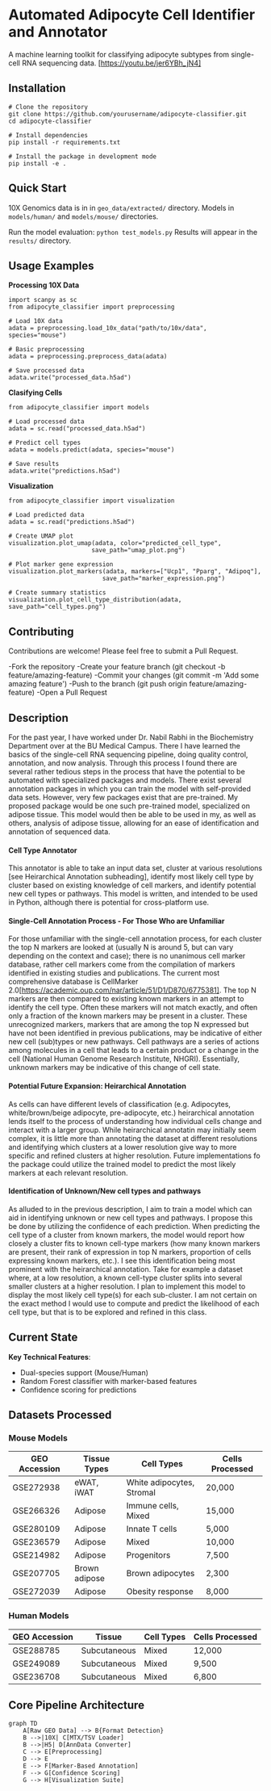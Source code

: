 # **Automated Adipocyte Cell Identifier and Annotator** #
A machine learning toolkit for classifying adipocyte subtypes from single-cell RNA sequencing data.
[https://youtu.be/jer6YBh_jN4]
## Installation
```
# Clone the repository
git clone https://github.com/yourusername/adipocyte-classifier.git
cd adipocyte-classifier

# Install dependencies
pip install -r requirements.txt

# Install the package in development mode
pip install -e .
```
## Quick Start
10X Genomics data is in in `geo_data/extracted/` directory.
Models in `models/human/` and `models/mouse/` directories.

Run the model evaluation: `python test_models.py`
Results will appear in the `results/` directory.
## Usage Examples
**Processing 10X Data**
```
import scanpy as sc
from adipocyte_classifier import preprocessing

# Load 10X data
adata = preprocessing.load_10x_data("path/to/10x/data", species="mouse")

# Basic preprocessing
adata = preprocessing.preprocess_data(adata)

# Save processed data
adata.write("processed_data.h5ad")
```
**Clasifying Cells**
```
from adipocyte_classifier import models

# Load processed data
adata = sc.read("processed_data.h5ad")

# Predict cell types
adata = models.predict(adata, species="mouse")

# Save results
adata.write("predictions.h5ad")
```
**Visualization**
```
from adipocyte_classifier import visualization

# Load predicted data
adata = sc.read("predictions.h5ad")

# Create UMAP plot
visualization.plot_umap(adata, color="predicted_cell_type", 
                       save_path="umap_plot.png")

# Plot marker gene expression
visualization.plot_markers(adata, markers=["Ucp1", "Pparg", "Adipoq"],
                          save_path="marker_expression.png")

# Create summary statistics
visualization.plot_cell_type_distribution(adata, save_path="cell_types.png")
```
## Contributing
Contributions are welcome! Please feel free to submit a Pull Request.

-Fork the repository
-Create your feature branch (git checkout -b feature/amazing-feature)
-Commit your changes (git commit -m 'Add some amazing feature')
-Push to the branch (git push origin feature/amazing-feature)
-Open a Pull Request

## **Description**
For the past year, I have worked under Dr. Nabil Rabhi in the Biochemistry Department over at the BU Medical Campus. There I have learned the basics of the single-cell RNA sequencing pipeline, doing quality control, annotation, and now analysis. Through this process I found there are several rather tedious steps in the process that have the potential to be automated with specialized packages and models. There exist several annotation packages in which you can train the model with self-provided data sets. However, very few packages exist that are pre-trained. My proposed package would be one such pre-trained model, specialized on adipose tissue. This model would then be able to be used in my, as well as others, analysis of adipose tissue, allowing for an ease of identification and annotation of sequenced data.
#### Cell Type Annotator
This annotator is able to take an input data set, cluster at various resolutions [see Heirarchical Annotation subheading], identify most likely cell type by cluster based on existing knowledge of cell markers, and identify potential new cell types or pathways. This model is written, and intended to be used in Python, although there is potential for cross-platform use.
#### Single-Cell Annotation Process - For Those Who are Unfamiliar
For those unfamiliar with the single-cell annotation process, for each cluster the top N markers are looked at (usually N is around 5, but can vary depending on the context and case); there is no unanimous cell marker database, rather cell markers come from the compilation of markers identified in existing studies and publications. The current most comprehensive database is CellMarker 2.0[https://academic.oup.com/nar/article/51/D1/D870/6775381]. The top N markers are then compared to existing known markers in an attempt to identify the cell type. Often these markers will not match exactly, and often only a fraction of the known markers may be present in a cluster. These unrecognized markers, markers that are among the top N expressed but have not been identified in previous publications, may be indicative of either new cell (sub)types or new pathways. Cell pathways are a series of actions among molecules in a cell that leads to a certain product or a change in the cell (National Human Genome Research Institute, NHGRI). Essentially, unknown markers may be indicative of this change of cell state.
#### Potential Future Expansion: Heirarchical Annotation
As cells can have different levels of classification (e.g. Adipocytes, white/brown/beige adipocyte, pre-adipocyte, etc.) heirarchical annotation lends itself to the process of understanding how individual cells change and interact with a larger group. While heirarchical annotatin may initially seem complex, it is little more than annotating the dataset at different resolutions and identifying which clusters at a lower resolution give way to more specific and refined clusters at higher resolution. Future implementations fo the package could utilize the trained model to predict the most likely markers at each relevant resolution.
#### Identification of Unknown/New cell types and pathways
As alluded to in the previous description, I aim to train a model which can aid in identifying unknown or new cell types and pathways. I propose this be done by utilizing the confidence of each prediction. When predicting the cell type of a cluster from known markers, the model would report how closely a cluster fits to known cell-type markers (how many known markers are present, their rank of expression in top N markers, proportion of cells expressing known markers, etc.). I see this identification being most prominent with the heirarchical annotation. Take for example a dataset where, at a low resolution, a known cell-type cluster splits into several smaller clusters at a higher resolution. I plan to implement this model to display the most likely cell type(s) for each sub-cluster. I am not certain on the exact method I would use to compute and predict the likelihood of each cell type, but that is to be explored and refined in this class. 
## **Current State**
**Key Technical Features**:
- Dual-species support (Mouse/Human)
- Random Forest classifier with marker-based features
- Confidence scoring for predictions

## Datasets Processed

### Mouse Models
| GEO Accession | Tissue Types | Cell Types | Cells Processed |
|---------------|--------------|------------|-----------------|
| GSE272938     | eWAT, iWAT   | White adipocytes, Stromal | 20,000 |
| GSE266326     | Adipose      | Immune cells, Mixed | 15,000 |
| GSE280109     | Adipose      | Innate T cells | 5,000 |
| GSE236579     | Adipose      | Mixed       | 10,000 |
| GSE214982     | Adipose      | Progenitors | 7,500 |
| GSE207705     | Brown adipose| Brown adipocytes | 2,300 |
| GSE272039     | Adipose      | Obesity response | 8,000 |

### Human Models
| GEO Accession | Tissue       | Cell Types | Cells Processed |
|---------------|--------------|------------|-----------------|
| GSE288785     | Subcutaneous | Mixed       | 12,000 |
| GSE249089     | Subcutaneous | Mixed       | 9,500 |
| GSE236708     | Subcutaneous | Mixed       | 6,800 |

## Core Pipeline Architecture
```mermaid
graph TD
    A[Raw GEO Data] --> B{Format Detection}
    B -->|10X| C[MTX/TSV Loader]
    B -->|H5| D[AnnData Converter]
    C --> E[Preprocessing]
    D --> E
    E --> F[Marker-Based Annotation]
    F --> G[Confidence Scoring]
    G --> H[Visualization Suite]
